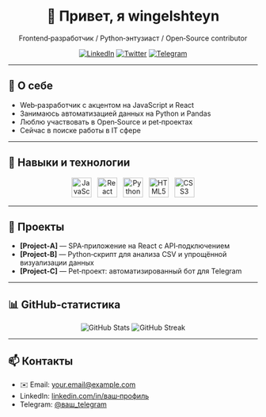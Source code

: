 <!-- Шапка профиля -->
<div id="header" align="center">
  <h1>👋 Привет, я wingelshteyn</h1>
  <p>Frontend‑разработчик / Python‑энтузиаст / Open‑Source contributor</p>
  <div>
    <a href="https://linkedin.com/in/ваш‑профиль"><img src="https://img.shields.io/badge/LinkedIn‑blue?style=for‑the‑badge&logo=linkedin&logoColor=white" alt="LinkedIn"/></a>
    <a href="https://twitter.com/ваш‑профиль"><img src="https://img.shields.io/badge/Twitter‑skyblue?style=for‑the‑badge&logo=twitter&logoColor=white" alt="Twitter"/></a>
    <a href="https://t.me/ваш_telegram"><img src="https://img.shields.io/badge/Telegram‑blue?style=for‑the‑badge&logo=telegram&logoColor=white" alt="Telegram"/></a>
  </div>
</div>

---

## 👤 О себе
- Web‑разработчик с акцентом на JavaScript и React  
- Занимаюсь автоматизацией данных на Python и Pandas  
- Люблю участвовать в Open‑Source и pet‑проектах  
- Сейчас в поиске работы в IT сфере

---

## 🧰 Навыки и технологии
<div align="center">
  <img src="https://cdn.jsdelivr.net/gh/devicons/devicon/icons/javascript/javascript-original.svg" title="JavaScript" width="40" height="40"/> &nbsp;
  <img src="https://cdn.jsdelivr.net/gh/devicons/devicon/icons/react/react-original.svg" title="React" width="40" height="40"/> &nbsp;
  <img src="https://cdn.jsdelivr.net/gh/devicons/devicon/icons/python/python-original.svg" title="Python" width="40" height="40"/> &nbsp;
  <img src="https://cdn.jsdelivr.net/gh/devicons/devicon/icons/html5/html5-original.svg" title="HTML5" width="40" height="40"/> &nbsp;
  <img src="https://cdn.jsdelivr.net/gh/devicons/devicon/icons/css3/css3-original.svg" title="CSS3" width="40" height="40"/>
</div>

---

## 🚀 Проекты
- **[Project‑A]** — SPA‑приложение на React с API‑подключением  
- **[Project‑B]** — Python‑скрипт для анализа CSV и упрощённой визуализации данных  
- **[Project‑C]** — Pet‑проект: автоматизированный бот для Telegram

---

## 📊 GitHub‑статистика
<div align="center">
  <img src="https://github-readme-stats.vercel.app/api?username=wingelshteyn&show_icons=true&count_private=true&theme=radical" alt="GitHub Stats"/>
  <img src="https://github-readme-streak-stats.herokuapp.com/?user=wingelshteyn&theme=radical" alt="GitHub Streak"/>
</div>

---

## 📫 Контакты
- ✉️ Email: your.email@example.com  
- LinkedIn: [linkedin.com/in/ваш‑профиль](https://linkedin.com/in/ваш‑профиль)  
- Telegram: [@ваш_telegram](https://t.me/ваш_telegram)
